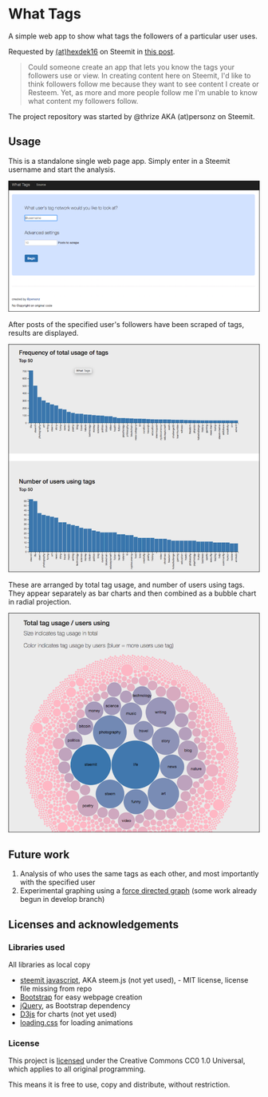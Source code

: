 # What Tags

A simple web app to show what tags the followers of a particular user uses.

Requested by [(at)hexdek16](https://steemit.com/steemit/@hexdek16) on Steemit in [this post](https://steemit.com/steemit/@hexdek16/request-for-a-new-app-program-for-steemit).

> Could someone create an app that lets you know the tags your followers use or view. In creating content here on Steemit, I'd like to think followers follow me because they want to see content I create or Resteem. Yet, as more and more people follow me I'm unable to know what content my followers follow.

The project repository was started by @thrize AKA (at)personz on Steemit.

## Usage

This is a standalone single web page app. Simply enter in a Steemit username and start the analysis.

![](/img/start_form.png)

After posts of the specified user's followers have been scraped of tags, results are displayed.

![](/img/bar_charts.png)

These are arranged by total tag usage, and number of users using tags. They appear separately as bar charts and then combined as a bubble chart in radial projection.

![](/img/bubble_chart.png)
 
## Future work

1. Analysis of who uses the same tags as each other, and most importantly with the specified user
2. Experimental graphing using a [force directed graph](https://bl.ocks.org/mbostock/4062045) (some work already begun in develop branch)

## Licenses and acknowledgements

### Libraries used

All libraries as local copy

- [steemit javascript](https://github.com/steemit/javascript), AKA steem.js (not yet used), - MIT license, license file missing from repo
- [Bootstrap](http://getbootstrap.com/) for easy webpage creation
- [jQuery](https://github.com/jquery/jquery), as Bootstrap dependency
- [D3js](https://github.com/d3/d3) for charts (not yet used)
- [loading.css](https://github.com/ConnorAtherton/loaders.css) for loading animations

### License

This project is [licensed](/LICENSE) under the Creative Commons CC0 1.0 Universal, which applies to all original programming.

This means it is free to use, copy and distribute, without restriction.